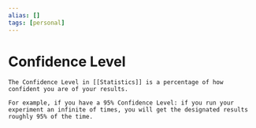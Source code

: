 ```yaml
---
alias: []
tags: [personal]
---
```

# Confidence Level

```ad-note
The Confidence Level in [[Statistics]] is a percentage of how confident you are of your results. 
```
```ad-example
For example, if you have a 95% Confidence Level: if you run your experiment an infinite of times, you will get the designated results roughly 95% of the time.
```